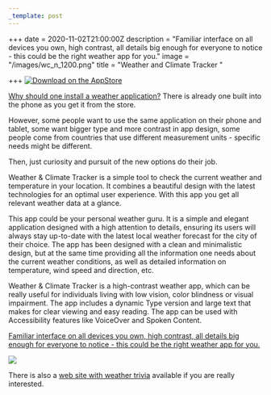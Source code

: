 ```yaml
---
_template: post
---
```


+++
date = 2020-11-02T21:00:00Z
description = "Familiar interface on all devices you own, high contrast, all details big enough for everyone to notice - this could be the right weather app for you."
image = "/images/wc_n_1200.png"
title = "Weather and Climate Tracker "

+++
[![Download on the AppStore](/images/black.svg "Download on the AppStore")](https://apps.apple.com/app/id1533228338 "Download at the AppStore")

[Why should one install a weather application?](https://apps.apple.com/app/id1533228338 "Download at the AppStore") There is already one built into the phone as you get it from the store.

However, some people want to use the same application on their phone and tablet, some want bigger type and more contrast in app design, some people come from countries that use different measurement units - specific needs might be different.

Then, just curiosity and pursuit of the new options do their job.

Weather & Climate Tracker is a simple tool to check the current weather and temperature in your location. It combines a beautiful design with the latest technologies for an optimal user experience. With this app you get all relevant weather data at a glance.

This app could be your personal weather guru. It is a simple and elegant application designed with a high attention to details, ensuring its users will always stay up-to-date with the latest local weather forecast for the city of their choice. The app has been designed with a clean and minimalistic design, but at the same time providing all the information one needs about the current weather conditions, as well as detailed information on temperature, wind speed and direction, etc.

Weather & Climate Tracker is a high-contrast weather app, which can be really useful for individuals living with low vision, color blindness or visual impairment. The app includes a dynamic Type version and large text that makes for clear viewing and easy reading. The app can be used with Accessibility features like VoiceOver and Spoken Content.

[Familiar interface on all devices you own, high contrast, all details big enough for everyone to notice - this could be the right weather app for you.](https://apps.apple.com/app/id1533228338)

[![](/images/weather_qr-code.jpg)](https://apps.apple.com/app/id1533228338)

There is also a [web site with weather trivia](https://weather-aware.com "Weather Aware") available if you are really interested. 

